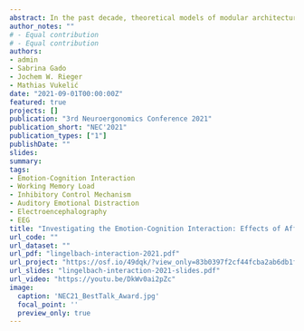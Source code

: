 ```yaml
---
abstract: In the past decade, theoretical models of modular architectures with cold cognitive and hot affective-emotional systems have been progressively revised [1-3]. Nowadays, these mechanisms are suggested to be interwoven [4-5] and even processed in shared underlying neurocircuitry (e.g., [1,3]). Particularly in naturalistic environments, we are confronted with complex, (socio-)emotional stimuli claiming attentional and working memory resources (e.g., a crying baby during home office or laughter in open-plan offices). However, the precise nature of emotion-cognition interactions is still subject to research [5-8]. Previous studies revealed detrimental effects of emotional distraction on cognitive processes [9-11] with strongest interference when cognitive load is low and distractors’ valence deviates from neutral [1,12]. Electroencephalography (EEG) is a technique that provides separable brain correlates for emotional and cognitive states. EEG research suggested the frontal alpha asymmetry (FAA) as a suitable correlate indicating emotional states [13-15] and the ratio of frontal theta (4 – 7 Hz) and parietal alpha (8 – 12 Hz) power to index cognitive load (workload (WL); [16-17]). Here, we investigate whether these correlates can capture interactions between cognitive control and affective-emotional distraction processes. More precisely, we are interested in how auditory distractors and their affective valence influence neurophysiological indices associated with valence and cognitive load (here working memory load, WML). We assume stronger detrimental effects (i) under low WML because of sufficient available resources to process emotional distractors fully, and (ii) for (potentially harming) stimuli with low valence due to a higher salience and relevance (cf., [1,18]).
author_notes: ""
# - Equal contribution
# - Equal contribution
authors:
- admin
- Sabrina Gado
- Jochem W. Rieger
- Mathias Vukelić
date: "2021-09-01T00:00:00Z"
featured: true
projects: []
publication: "3rd Neuroergonomics Conference 2021"
publication_short: "NEC'2021"
publication_types: ["1"]
publishDate: ""
slides:
summary:
tags:
- Emotion-Cognition Interaction
- Working Memory Load
- Inhibitory Control Mechanism 
- Auditory Emotional Distraction
- Electroencephalography
- EEG
title: "Investigating the Emotion-Cognition Interaction: Effects of Affective Distractors on Working Memory Load"
url_code: ""
url_dataset: ""
url_pdf: "lingelbach-interaction-2021.pdf"
url_project: "https://osf.io/49dqk/?view_only=83b0397f2cf44fcba2ab6db1f1e80290"
url_slides: "lingelbach-interaction-2021-slides.pdf"
url_video: "https://youtu.be/DkWv0ai2pZc"
image:
  caption: 'NEC21_BestTalk_Award.jpg'
  focal_point: ''
  preview_only: true
---
```


<!--{{% callout note %}}
Click the *Cite* button above to demo the feature to enable visitors to import publication metadata into their reference management software.
{{% /callout %}}

{{% callout note %}}
Create your slides in Markdown - click the *Slides* button to check out the example.
{{% /callout %}}

Supplementary notes can be added here, including [code, math, and images](https://wowchemy.com/docs/writing-markdown-latex/).-->
